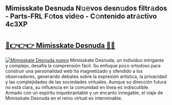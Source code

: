 ## Mimisskate Desnuda N𝚞𝚎vos desn𝚞dos filtr𝚊dos - Parts-FRL F𝚘tos vid𝚎o - C𝚘ntenido atr𝚊ctivo 4c3XP

# <h2><a href="http://mb42cbe.tromn.icu/?c=Mimisskate+Desnuda">🔗👉👉👉 Mimisskate Desnuda 🔗🔗</a></h2>

[![Mimisskate Desnuda nuevo](https://i.imgur.com/pEAQMta.gif)](http://mb42cbe.tromn.icu/?c=Mimisskate+Desnuda)
Mimisskate Desnuda, un individuo intrigante y complejo, desafía la comprensión fácil. Su enfoque poco ortodoxo para construir una personalidad web ha magnetizado y ofendido a los observadores, generando debates sobre la expresión artística, la privacidad y las complejidades de las sociedades virtuales. Aunque su dirección futura no está clara, su influencia en la comunidad en línea es indiscutible. Armado con un espíritu inquebrantable y un encanto innegable, el viaje de Mimisskate Desnuda en el reino virtual es interminable.
